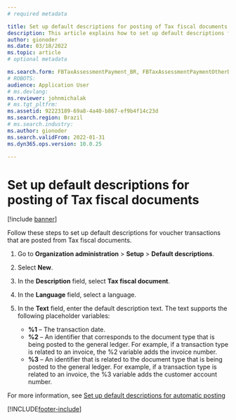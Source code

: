 ```yaml
---
# required metadata

title: Set up default descriptions for posting of Tax fiscal documents
description: This article explains how to set up default descriptions for voucher transactions that are posted from Tax fiscal documents.
author: gionoder
ms.date: 03/18/2022
ms.topic: article
# optional metadata

ms.search.form: FBTaxAssessmentPayment_BR, FBTaxAssessmentPaymentOtherDebits_BR
# ROBOTS: 
audience: Application User
# ms.devlang: 
ms.reviewer: johnmichalak
# ms.tgt_pltfrm: 
ms.assetid: 92223189-69a8-4a40-b867-ef9b4f14c23d
ms.search.region: Brazil
# ms.search.industry: 
ms.author: gionoder
ms.search.validFrom: 2022-01-31
ms.dyn365.ops.version: 10.0.25

---
```


# Set up default descriptions for posting of Tax fiscal documents

[!include [banner](../../includes/banner.md)]

Follow these steps to set up default descriptions for voucher transactions that are posted from Tax fiscal documents.

1. Go to **Organization administration** > **Setup** > **Default descriptions**.
2. Select **New**.
3. In the **Description** field, select **Tax fiscal document**.
4. In the **Language** field, select a language.
5. In the **Text** field, enter the default description text. The text supports the following placeholder variables:

    - **%1** – The transaction date.
    - **%2** – An identifier that corresponds to the document type that is being posted to the general ledger. For example, if a transaction type is related to an invoice, the %2 variable adds the invoice number.
    - **%3** – An identifier that is related to the document type that is being posted to the general ledger. For example, if a transaction type is related to an invoice, the %3 variable adds the customer account number.

For more information, see [Set up default descriptions for automatic posting](../../general-ledger/set-up-default-descriptions-for-automatic-posting.md#set-up-default-descriptions)

[!INCLUDE[footer-include](../../../includes/footer-banner.md)]
